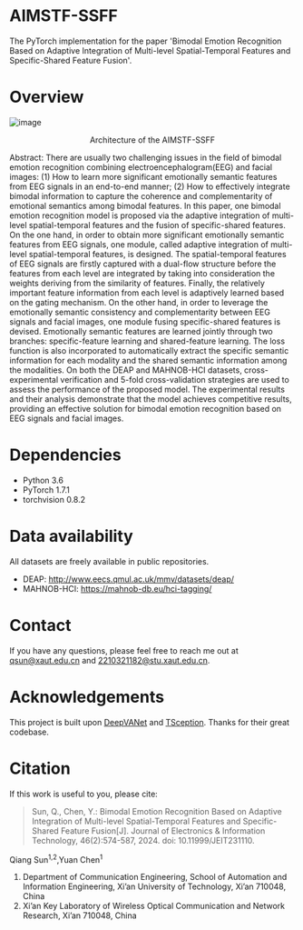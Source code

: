 # AIMSTF-SSFF

The PyTorch implementation for the paper 'Bimodal Emotion Recognition Based on Adaptive Integration of Multi-level Spatial-Temporal Features and Specific-Shared Feature Fusion'.

# Overview
![image](https://github.com/evercy/AIMSTF_SSFF/blob/main/Figure/%E5%9B%BE1.jpg)
<p align="center">Architecture of the AIMSTF-SSFF </p>

Abstract: 
There are usually two challenging issues in the field of bimodal emotion recognition combining electroencephalogram(EEG) and facial images: (1) How to learn more significant emotionally semantic features from EEG signals in an end-to-end manner; (2) How to effectively integrate bimodal information to capture the coherence and complementarity of emotional semantics among bimodal features. In this paper, one bimodal emotion recognition model is proposed via the adaptive integration of multi-level spatial-temporal features and the fusion of specific-shared features. On the one hand, in order to obtain more significant emotionally semantic features from EEG signals, one module, called adaptive integration of multi-level spatial-temporal features, is designed. The spatial-temporal features of EEG signals are firstly captured with a dual-flow structure before the features from each level are integrated by taking into consideration the weights deriving from the similarity of features. Finally, the relatively important feature information from each level is adaptively learned based on the gating mechanism. On the other hand, in order to leverage the emotionally semantic consistency and complementarity between EEG signals and facial images, one module fusing specific-shared features is devised. Emotionally semantic features are learned jointly through two branches: specific-feature learning and shared-feature learning. The loss function is also incorporated to automatically extract the specific semantic information for each modality and the shared semantic information among the modalities. On both the DEAP and MAHNOB-HCI datasets, cross-experimental verification and 5-fold cross-validation strategies are used to assess the performance of the proposed model. The experimental results and their analysis demonstrate that the model achieves competitive results, providing an effective solution for bimodal emotion recognition based on EEG signals and facial images.

# Dependencies
+ Python 3.6
+ PyTorch 1.7.1
+ torchvision 0.8.2

# Data availability
All datasets are freely available in public repositories. 

+ DEAP: http://www.eecs.qmul.ac.uk/mmv/datasets/deap/
+ MAHNOB-HCI: https://mahnob-db.eu/hci-tagging/


# Contact
If you have any questions, please feel free to reach me out at qsun@xaut.edu.cn and 2210321182@stu.xaut.edu.cn.

# Acknowledgements
This project is built upon [DeepVANet](https://github.com/geekdanielz/DeepVANet) and [TSception](https://github.com/yi-ding-cs/TSception). Thanks for their great codebase.

# Citation
If this work is useful to you, please cite:

> Sun, Q., Chen, Y.: Bimodal Emotion Recognition Based on Adaptive Integration of Multi-level Spatial-Temporal Features and Specific-Shared Feature Fusion[J]. Journal of Electronics & Information Technology, 46(2):574-587, 2024. doi: 10.11999/JEIT231110.

Qiang Sun<sup>1,2</sup>,Yuan Chen<sup>1</sup>
1.	Department of Communication Engineering, School of Automation and Information Engineering, Xi’an University of Technology, Xi’an 710048, China
2.	Xi’an Key Laboratory of Wireless Optical Communication and Network Research, Xi’an 710048, China

